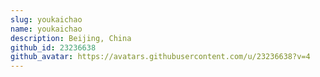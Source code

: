 ```yaml
---
slug: youkaichao
name: youkaichao
description: Beijing, China
github_id: 23236638
github_avatar: https://avatars.githubusercontent.com/u/23236638?v=4
---
```


